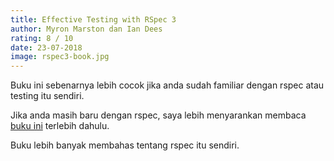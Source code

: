 ```yaml
---
title: Effective Testing with RSpec 3
author: Myron Marston dan Ian Dees 
rating: 8 / 10 
date: 23-07-2018
image: rspec3-book.jpg
---
```


Buku ini sebenarnya lebih cocok jika anda sudah familiar dengan rspec atau testing itu sendiri. 

Jika anda masih baru dengan rspec, saya lebih menyarankan membaca [buku ini](https://leanpub.com/everydayrailsrspec) terlebih dahulu.

Buku lebih banyak membahas tentang rspec itu sendiri.